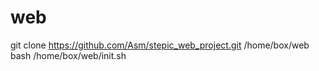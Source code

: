 # web
git clone https://github.com/Asm/stepic_web_project.git /home/box/web
bash /home/box/web/init.sh
